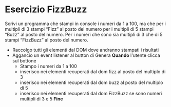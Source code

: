 # Esercizio FizzBuzz

Scrivi un programma che stampi in console i numeri da 1 a 100, ma che
per i multipli di 3 stampi “Fizz” al posto del numero
per i multipli di 5 stampi “Buzz” al posto del numero.
Per i numeri che sono sia multipli di 3 che di 5 stampi “FizzBuzz” al posto del numero.

- Raccolgo tutti gli elementi dal DOM dove andranno stampati i risultati
- Aggancio un event listener al button di Genera
   **Quando** l'utente clicca sul bottone
   - Stampo i numeri da 1 a 100
   - inserisco nei elementi recuperati dal dom fizz al posto del multiplo di 3
   - inserisco nei elementi recuperati dal dom buzz al posto del multiplo di 5
   - inserisco nei elementi recuperati dal dom FizzBuzz se sono numeri multipli di 3 e 5
   **Fine**
